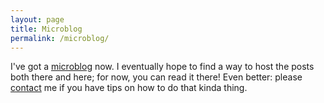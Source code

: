 ```yaml
---
layout: page
title: Microblog
permalink: /microblog/
---
```


I've got a [microblog][micro] now.  I eventually hope to find a way to host the posts both there and here; for now, you can read it there! Even better: please [contact](/contact) me if you have tips on how to do that kinda thing. 

[micro]: jw.micro.blog
